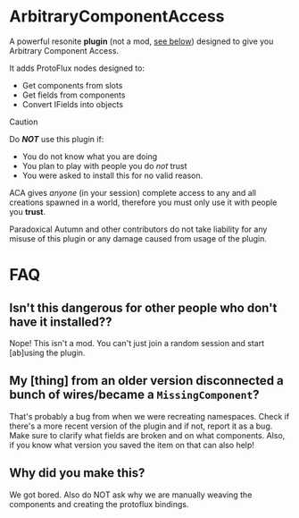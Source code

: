 # ArbitraryComponentAccess
A powerful resonite **plugin** (not a mod, [see below](#isnt-this-dangerous-for-other-people-who-dont-have-it-installed)) designed to give you Arbitrary Component Access.

It adds ProtoFlux nodes designed to:
- Get components from slots
- Get fields from components
- Convert IFields into objects

> [!CAUTION]
>
> Do ***NOT*** use this plugin if:
> - You do not know what you are doing
> - You plan to play with people you do *not* trust
> - You were asked to install this for no valid reason.
> 
> ACA gives *anyone* (in your session) complete access to any and all creations spawned in a world, therefore you must only use it with people you __trust__.
> 
> Paradoxical Autumn and other contributors do not take liability for any misuse of this plugin or any damage caused from usage of the plugin.

# FAQ
## Isn't this dangerous for other people who don't have it installed??
Nope! This isn't a mod. You can't just join a random session and start [ab]using the plugin.

## My [thing] from an older version disconnected a bunch of wires/became a `MissingComponent`?
That's probably a bug from when we were recreating namespaces. Check if there's a more recent version of the plugin and if not, report it as a bug. Make sure to clarify what fields are broken and on what components. Also, if you know what version you saved the item on that can also help!

## Why did you make this?
We got bored. Also do NOT ask why we are manually weaving the components and creating the protoflux bindings.
